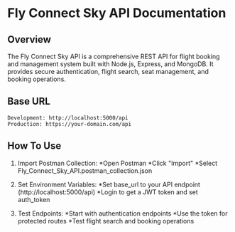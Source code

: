 # Fly Connect Sky API Documentation

## Overview
The Fly Connect Sky API is a comprehensive REST API for flight booking and management system built with Node.js, Express, and MongoDB. It provides secure authentication, flight search, seat management, and booking operations.

## Base URL
```
Development: http://localhost:5000/api
Production: https://your-domain.com/api
```


## How To Use
1. Import Postman Collection:
    *Open Postman
    *Click "Import"
    *Select Fly_Connect_Sky_API.postman_collection.json

2. Set Environment Variables:
    *Set base_url to your API endpoint (http://localhost:5000/api)
    *Login to get a JWT token and set auth_token
    
3. Test Endpoints:
    *Start with authentication endpoints
    *Use the token for protected routes
    *Test flight search and booking operations